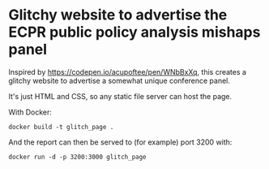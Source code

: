 # Glitchy website to advertise the ECPR public policy analysis mishaps panel

Inspired by https://codepen.io/acupoftee/pen/WNbBxXq, this creates a glitchy website to advertise a somewhat unique conference panel.

It's just HTML and CSS, so any static file server can host the page.

With Docker:

```
docker build -t glitch_page .
```

And the report can then be served to (for example) port 3200 with:

```
docker run -d -p 3200:3000 glitch_page
```
